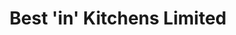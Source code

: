 ---
title: "Best 'in' Kitchens Limited"
url: /borehamwood/best-in-kitchens-limited/
shop: Haushaltsgeräte
---